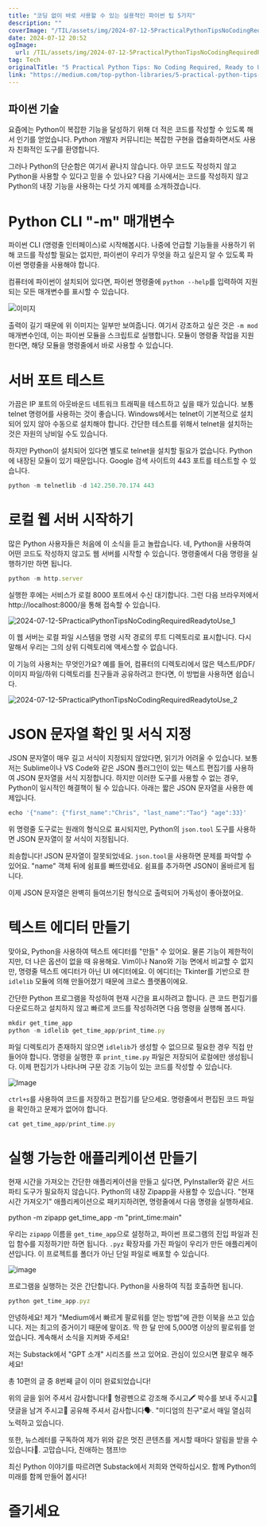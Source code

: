 ```yaml
---
title: "코딩 없이 바로 사용할 수 있는 실용적인 파이썬 팁 5가지"
description: ""
coverImage: "/TIL/assets/img/2024-07-12-5PracticalPythonTipsNoCodingRequiredReadytoUse_0.png"
date: 2024-07-12 20:52
ogImage: 
  url: /TIL/assets/img/2024-07-12-5PracticalPythonTipsNoCodingRequiredReadytoUse_0.png
tag: Tech
originalTitle: "5 Practical Python Tips: No Coding Required, Ready to Use!"
link: "https://medium.com/top-python-libraries/5-practical-python-tips-no-coding-required-ready-to-use-b433e8e9e407"
---
```



## 파이썬 기술

요즘에는 Python이 복잡한 기능을 달성하기 위해 더 적은 코드를 작성할 수 있도록 해서 인기를 얻었습니다. Python 개발자 커뮤니티는 복잡한 구현을 캡슐화하면서도 사용자 친화적인 도구를 환영합니다.

그러나 Python의 단순함은 여기서 끝나지 않습니다. 아무 코드도 작성하지 않고 Python을 사용할 수 있다고 믿을 수 있나요? 다음 기사에서는 코드를 작성하지 않고 Python의 내장 기능을 사용하는 다섯 가지 예제를 소개하겠습니다.

# Python CLI "-m" 매개변수

<!-- TIL 수평 -->
<ins class="adsbygoogle"
     style="display:block"
     data-ad-client="ca-pub-4877378276818686"
     data-ad-slot="1549334788"
     data-ad-format="auto"
     data-full-width-responsive="true"></ins>
<script>
(adsbygoogle = window.adsbygoogle || []).push({});
</script>

파이썬 CLI (명령줄 인터페이스)로 시작해봅시다. 나중에 언급할 기능들을 사용하기 위해 코드를 작성할 필요는 없지만, 파이썬이 우리가 무엇을 하고 싶은지 알 수 있도록 파이썬 명령줄을 사용해야 합니다.

컴퓨터에 파이썬이 설치되어 있다면, 파이썬 명령줄에 `python --help`를 입력하여 지원되는 모든 매개변수를 표시할 수 있습니다.

![이미지](/TIL/assets/img/2024-07-12-5PracticalPythonTipsNoCodingRequiredReadytoUse_0.png)

출력이 길기 때문에 위 이미지는 일부만 보여줍니다. 여기서 강조하고 싶은 것은 `-m mod` 매개변수인데, 이는 파이썬 모듈을 스크립트로 실행합니다. 모듈이 명령줄 작업을 지원한다면, 해당 모듈을 명령줄에서 바로 사용할 수 있습니다.

<!-- TIL 수평 -->
<ins class="adsbygoogle"
     style="display:block"
     data-ad-client="ca-pub-4877378276818686"
     data-ad-slot="1549334788"
     data-ad-format="auto"
     data-full-width-responsive="true"></ins>
<script>
(adsbygoogle = window.adsbygoogle || []).push({});
</script>

# 서버 포트 테스트

가끔은 IP 포트의 아웃바운드 네트워크 트래픽을 테스트하고 싶을 때가 있습니다. 보통 telnet 명령어를 사용하는 것이 좋습니다. Windows에서는 telnet이 기본적으로 설치되어 있지 않아 수동으로 설치해야 합니다. 간단한 테스트를 위해서 telnet을 설치하는 것은 자원의 낭비일 수도 있습니다.

하지만 Python이 설치되어 있다면 별도로 telnet을 설치할 필요가 없습니다. Python에 내장된 모듈이 있기 때문입니다. Google 검색 사이트의 443 포트를 테스트할 수 있습니다.

```js
python -m telnetlib -d 142.250.70.174 443
```

<!-- TIL 수평 -->
<ins class="adsbygoogle"
     style="display:block"
     data-ad-client="ca-pub-4877378276818686"
     data-ad-slot="1549334788"
     data-ad-format="auto"
     data-full-width-responsive="true"></ins>
<script>
(adsbygoogle = window.adsbygoogle || []).push({});
</script>

# 로컬 웹 서버 시작하기

많은 Python 사용자들은 처음에 이 소식을 듣고 놀랍습니다. 네, Python을 사용하여 어떤 코드도 작성하지 않고도 웹 서버를 시작할 수 있습니다. 명령줄에서 다음 명령을 실행하기만 하면 됩니다.

```js
python -m http.server
```

실행한 후에는 서비스가 로컬 8000 포트에서 수신 대기합니다. 그런 다음 브라우저에서 http://localhost:8000/을 통해 접속할 수 있습니다.

<!-- TIL 수평 -->
<ins class="adsbygoogle"
     style="display:block"
     data-ad-client="ca-pub-4877378276818686"
     data-ad-slot="1549334788"
     data-ad-format="auto"
     data-full-width-responsive="true"></ins>
<script>
(adsbygoogle = window.adsbygoogle || []).push({});
</script>


![2024-07-12-5PracticalPythonTipsNoCodingRequiredReadytoUse_1](/TIL/assets/img/2024-07-12-5PracticalPythonTipsNoCodingRequiredReadytoUse_1.png)

이 웹 서버는 로컬 파일 시스템을 명령 시작 경로의 루트 디렉토리로 표시합니다. 다시 말해서 우리는 그의 상위 디렉토리에 액세스할 수 없습니다.

이 기능의 사용처는 무엇인가요? 예를 들어, 컴퓨터의 디렉토리에서 많은 텍스트/PDF/이미지 파일/하위 디렉토리를 친구들과 공유하려고 한다면, 이 방법을 사용하면 쉽습니다.

![2024-07-12-5PracticalPythonTipsNoCodingRequiredReadytoUse_2](/TIL/assets/img/2024-07-12-5PracticalPythonTipsNoCodingRequiredReadytoUse_2.png)


<!-- TIL 수평 -->
<ins class="adsbygoogle"
     style="display:block"
     data-ad-client="ca-pub-4877378276818686"
     data-ad-slot="1549334788"
     data-ad-format="auto"
     data-full-width-responsive="true"></ins>
<script>
(adsbygoogle = window.adsbygoogle || []).push({});
</script>

# JSON 문자열 확인 및 서식 지정

JSON 문자열이 매우 길고 서식이 지정되지 않았다면, 읽기가 어려울 수 있습니다. 보통 저는 Sublime이나 VS Code와 같은 JSON 플러그인이 있는 텍스트 편집기를 사용하여 JSON 문자열을 서식 지정합니다. 하지만 이러한 도구를 사용할 수 없는 경우, Python이 일시적인 해결책이 될 수 있습니다. 아래는 짧은 JSON 문자열을 사용한 예제입니다.

```js
echo '{"name": {"first_name":"Chris", "last_name":"Tao"} "age":33}'
```

위 명령줄 도구로는 원래의 형식으로 표시되지만, Python의 `json.tool` 도구를 사용하면 JSON 문자열이 잘 서식이 지정됩니다.

<!-- TIL 수평 -->
<ins class="adsbygoogle"
     style="display:block"
     data-ad-client="ca-pub-4877378276818686"
     data-ad-slot="1549334788"
     data-ad-format="auto"
     data-full-width-responsive="true"></ins>
<script>
(adsbygoogle = window.adsbygoogle || []).push({});
</script>

죄송합니다! JSON 문자열이 잘못되었네요. `json.tool`을 사용하면 문제를 파악할 수 있어요. "name" 객체 뒤에 쉼표를 빠뜨렸네요. 쉼표를 추가하면 JSON이 올바르게 됩니다.

이제 JSON 문자열은 완벽히 들여쓰기된 형식으로 출력되어 가독성이 좋아졌어요.

# 텍스트 에디터 만들기

맞아요, Python을 사용하여 텍스트 에디터를 "만들" 수 있어요. 물론 기능이 제한적이지만, 더 나은 옵션이 없을 때 유용해요. Vim이나 Nano와 기능 면에서 비교할 수 없지만, 명령줄 텍스트 에디터가 아닌 UI 에디터에요. 이 에디터는 Tkinter를 기반으로 한 `idlelib` 모듈에 의해 만들어졌기 때문에 크로스 플랫폼이에요.

<!-- TIL 수평 -->
<ins class="adsbygoogle"
     style="display:block"
     data-ad-client="ca-pub-4877378276818686"
     data-ad-slot="1549334788"
     data-ad-format="auto"
     data-full-width-responsive="true"></ins>
<script>
(adsbygoogle = window.adsbygoogle || []).push({});
</script>

간단한 Python 프로그램을 작성하여 현재 시간을 표시하려고 합니다. 큰 코드 편집기를 다운로드하고 설치하지 않고 빠르게 코드를 작성하려면 다음 명령을 실행해 봅시다.

```js
mkdir get_time_app
python -m idlelib get_time_app/print_time.py
```

파일 디렉토리가 존재하지 않으면 `idlelib`가 생성할 수 없으므로 필요한 경우 직접 만들어야 합니다. 명령을 실행한 후 `print_time.py` 파일은 저장되어 로컬에만 생성됩니다. 이제 편집기가 나타나며 구문 강조 기능이 있는 코드를 작성할 수 있습니다.

![Image](/TIL/assets/img/2024-07-12-5PracticalPythonTipsNoCodingRequiredReadytoUse_3.png)

<!-- TIL 수평 -->
<ins class="adsbygoogle"
     style="display:block"
     data-ad-client="ca-pub-4877378276818686"
     data-ad-slot="1549334788"
     data-ad-format="auto"
     data-full-width-responsive="true"></ins>
<script>
(adsbygoogle = window.adsbygoogle || []).push({});
</script>


`ctrl+s`를 사용하여 코드를 저장하고 편집기를 닫으세요. 명령줄에서 편집된 코드 파일을 확인하고 문제가 없어야 합니다.

```js
cat get_time_app/print_time.py
```

# 실행 가능한 애플리케이션 만들기

현재 시간을 가져오는 간단한 애플리케이션을 만들고 싶다면, PyInstaller와 같은 서드파티 도구가 필요하지 않습니다. Python의 내장 Zipapp을 사용할 수 있습니다. "현재 시간 가져오기" 애플리케이션으로 패키지하려면, 명령줄에서 다음 명령을 실행하세요.


<!-- TIL 수평 -->
<ins class="adsbygoogle"
     style="display:block"
     data-ad-client="ca-pub-4877378276818686"
     data-ad-slot="1549334788"
     data-ad-format="auto"
     data-full-width-responsive="true"></ins>
<script>
(adsbygoogle = window.adsbygoogle || []).push({});
</script>


python -m zipapp get_time_app -m "print_time:main"


우리는 `zipapp` 이름을 `get_time_app`으로 설정하고, 파이썬 프로그램의 진입 파일과 진입 함수를 지정하기만 하면 됩니다. `.pyz` 확장자를 가진 파일이 우리가 만든 애플리케이션입니다. 이 프로젝트를 폴더가 아닌 단일 파일로 배포할 수 있습니다.

![image](/TIL/assets/img/2024-07-12-5PracticalPythonTipsNoCodingRequiredReadytoUse_4.png)

프로그램을 실행하는 것은 간단합니다. Python을 사용하여 직접 호출하면 됩니다.


<!-- TIL 수평 -->
<ins class="adsbygoogle"
     style="display:block"
     data-ad-client="ca-pub-4877378276818686"
     data-ad-slot="1549334788"
     data-ad-format="auto"
     data-full-width-responsive="true"></ins>
<script>
(adsbygoogle = window.adsbygoogle || []).push({});
</script>

```js
python get_time_app.pyz
```

안녕하세요! 제가 "Medium에서 빠르게 팔로워를 얻는 방법"에 관한 이북을 쓰고 있습니다. 저는 최고의 증거이기 때문에 말이죠. 딱 한 달 만에 5,000명 이상의 팔로워를 얻었습니다. 계속해서 소식을 지켜봐 주세요!

저는 Substack에서 "GPT 소개" 시리즈를 쓰고 있어요. 관심이 있으시면 팔로우 해주세요!

총 10편의 글 중 8번째 글이 이미 완료되었습니다!

<!-- TIL 수평 -->
<ins class="adsbygoogle"
     style="display:block"
     data-ad-client="ca-pub-4877378276818686"
     data-ad-slot="1549334788"
     data-ad-format="auto"
     data-full-width-responsive="true"></ins>
<script>
(adsbygoogle = window.adsbygoogle || []).push({});
</script>

위의 글을 읽어 주셔서 감사합니다!📖 형광펜으로 강조해 주시고🖍️ 박수를 보내 주시고👏 댓글을 남겨 주시고💬 공유해 주셔서 감사합니다🗣️. "미디엄의 친구"로서 매일 열심히 노력하고 있습니다.

또한, 뉴스레터를 구독하여 제가 위와 같은 멋진 콘텐츠를 게시할 때마다 알림을 받을 수 있습니다📰. 고맙습니다, 친애하는 챔프!🤓

최신 Python 이야기를 따르려면 Substack에서 저희와 연락하십시오. 함께 Python의 미래를 함께 만들어 봅시다!

# 즐기세요
